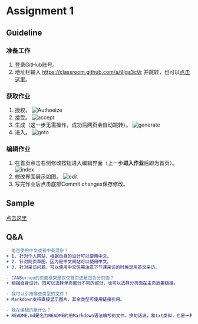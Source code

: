 # Assignment 1

## Guideline

### 准备工作
1. 登录GitHub账号。
2. 地址栏输入 https://classroom.github.com/a/9lga3cVr 并跳转，也可以[点击这里](https://classroom.github.com/a/9lga3cVr)。
### 获取作业
1. 授权。
![Authoeize](https://lh3.googleusercontent.com/JnGvccQnIsVdj0jxpihQe6OeqN-6yCBrRf9ce1giOuLZU7ZkZcqi2Wzr3FBc6quucaEJ70inGTS_8E-IGrAaZxkeNZ4iAgilF_Col9Kjzk4Zo1j4o7u8_SzA800tSetA7QilDIqP2hDVIjUYIrYOIIBEPoITeY2skLNSh4awFgtr_6A1ujc5L6s0YIFjYRdbhz0_D6l5IJMkXekny5NPX0srzLuW3dUkbFq_kJehvwkDmpjseSCrI4ab7dB6zcvMZM85LappYh38OCSusczUiapoXtQgI6Fm4C48rNdPd8J95IirnefOOeiiCviTACCWEKBoVYk2aoWmXRFkalFeO98c1zSk2gYzxONaFDPzHu-ndmACBbtqol8-KHpbcBJmn_ld1CLJkWrNp0KsxvGuubcHovvJePxSaWrWw69uZ7QlRBm6Od-cgX376R2kfY45S2eC11XAtMO0EGihB2HypXKkeR-UcKQRzqyYoQPvf11ogJlJzOusQJvr_yyphQc7QYIfpfpSaVmOHnY-23MEy2-sPsuw6ZVRXwpdl7qQgsoq06jO3L5xtSA0wzTH3X8Y2eHXau01CAL9KK-7slv-BU8MFpTzTg9Y3Dh3ex_Y1fKgTH3NjX0YeKnY4L49gONLAxihavfDKpU_g-fu-RPb2JSRkAo6Hi3bZvVTHPUNEQHReWvnS1jVtOwIuabdHStE9HoQPtGUSh7LbtxX0HxG4xSCJ422jk2rXMHvZHmHyy6WiKgOXksAs7Q=w1920-h943-no)
2. 接受。
![accept](https://lh3.googleusercontent.com/v1lh68520LILGyW4eY_x-X-7VWbRtzU8KWvnXalYR2PEG975r-c22rRcG0X31LCEnraF7lpARLuq3faxxKkNsv0ohKYIMtiZalYtY0FSZWchQLnMZWTz6CrF0x2Zv1-vNrS2CX9d5PkTBXKj6YlOrg5crMxCFtL1Z0imW_yABIFZMcjX1pXks1cT1fhs755nhwSH4mCPa2MMfm7ItwIP7MrjfKNjzCD-5F55RgqgrWHP9SO32RUp9nRd-EwKekJ85mEGBNOBDSrY5DRxF08_n-j7nEzQqp-cXvVxdLZh0rPOT5h8-cSj0TTSecsPxCDpDzoK6hY68JnSA0817dHjUpQmiTwYoInNbzCoQcL80NwPhGwuluYsdzN-1Ijc-PvCn2IixppaBI4TGZ3ZpY_h636N_yysTmke7-wny1dJN4xQbe8VkZ2kR5OA4Hz9u2tK5nElKrfawc4KGm9fvq9fyIooLZZaYKZBKVN6KzPC_Rk0Regw-gH0xgG1qISte66pQBvGNaoBzE5ThHovY7btBFWOWLeeQa4BLQ4EHyrZ9lJylO7_85xA4xqzN5W2MdSdKHXnelq32r3tCMwV319Ha45RZOn_qXrIpkz-b4QSEkK2wO4rmzgi43D-K-xtmxoqfGakLnsGFesX7DkGwarLeAaxEj9CHkZsSDCa0faS0spknncfHeSCPIxxQhDm1q_-52r1BvA_MPJS1pg_cvQ8I7DUJTYOtrz_mpY8fQyY76I960Q35q136_M=w1740-h821-no)
3. 生成（这一步无需操作，成功后网页会自动跳转）。
![generate](https://lh3.googleusercontent.com/w0fHMKBNRpSUZaZpPzd3096TsjKwSOoJ7TH6TQsoh08q7R8hb2_Q2iyCoF5-yexvtuIPGDrSVw8DfcTR4udxOboxMg0bBBAhVqTGflk4ZARYiSFiI06VvFKhGckTocTeQvSi6vMsJMNtSW-G-BtFERN0bAVikwKK3cq15WcEeti5Gh5Ss11x3RVRKS6o96RVNIaoHNvLDi2dT7OpKMgiEazat1t0b8lrzk3Y0Czzv3IP2VlUML-ERV_DI7p8jJUHPxWmTVShDDHXd6qKCCBz0DyakxhyqfS-lZXMxR7ZntSlEt1o7yIEPZF08vAz8Gv-4uqDP5EjOXqeNgSO6Eg2zKvEKsJ8OCwytKGgrH2jIG_FVkaE2LA0FS2kTD81mqfIv13FRJO8wAgGZutiqVT26pFx8FSlndMViNy4eBHEnNGvtzhPpoxgE42EihDqG8hPuIoyFV3Wv6-icJlbd5hJvOZ2A95pyoVqzIzgimcEEMtltkFhes5u2qUNqWDElKwmJn6jO0D3wwa2mfSCQLhguaieLJ4x29aSwzgqXGRfytL3sYKEuFW_9LjbEUg1wpyFMCkUlrtG4UP2a17XfllmAgQ8Cjwiso8eUB5xMkh4_GtazKxlc__VlJneMg_7fZJgU9dyiOVosK0tGC9PRcDFzrYkA_re2wBMNH1IEU3Mek4ioKWpSDGD_DJ9bpF0ow9awoXnnuZrEbNNgc7S0-0K-lmw95Eijn2fAWvaHNwY-DPMIjlLuF8S82c=w1920-h943-no)
4. 进入。
![goto](https://lh3.googleusercontent.com/dkO1B045vehTR15msZQjSdOYQ4X1Xn7pl4s4F1YKbp4OHeyn7okeAgl5KXLyTBDj9Uc75WgZYg9fliArDlWXD-Mv80uGmOIvwJZbQl4GAQjozbqxMAW4LXOa05PMR2Jx2r63qpQxw4RT51778Q5oPipUfR8zsSDUuPfKB7LyndO-DNzJyw0cMFv6-_bykfMYFBGBWXDxO3hhiHcq_sbaS2dGwtsrnkICPcMCT3NhQheKihda2y9izKROMYGtlEsmqfTS7fQHLvQ8Vnul2A4jLRfV0aHku5h3NPuXU6U5fjs0PyZFD5DIm4AABm110wH1hZm_w826Rkm9n9yADxF_MGjHYQAQN0AjsYZkvbC3PrcqMzrYsixIAt8Si-qBIUIZyCsNJLnBr3kyvOYLDQNz9lBbvby-yRbs4fkA2RtKzVoGUL2CjbcZDGI8DXbbfE4pfcwzfuYxmtTiJD07mjnve5Rb7LlEgDaj9vn60BDP614B0Gpk9wWtYG8OvfDo5ud8LvzxQDCC0IHbYGYh56RlzQtIbloUnqhJjPiMTkUjkcOVp3VAQgNE-RFTosam46DkjuZ3VSqF_paqUl2ShtmbZuVybJRHApVc61e--n7O5cYe4JFL61A5Sor7Eooy-5hNN6n1evPhD9fNlaIctbYxFH7UAd8sk48fcdlmgYhPacE3K38eB4wQQwzZJF5HYzBnfYyQJtymNXXciuwr-NS9ZbH9Y4BUlYMBiaQHWc4U5l3qv4yoXMzaZ7c=w1920-h943-no)

### 编辑作业
1. 在首页点击右侧修改按钮进入编辑界面（上一步**进入作业**后即为首页）。
![index](https://lh3.googleusercontent.com/q6OZEakEZZYwZo1HxNLaTUui7ywBBJLbeY-yURKhBJfyVa6gBsa2AV7S2AgT8BMINCZkZPGgIKPeIQyu6wgU634lndmbFlhcfrj3FihroeK1EdrKWgw60MYG-ZWKna2j9BiyfuMAbvvaZuxuzVqBKkFyYCoVNa82d3yx15ZwJ6jyImHLHrWi0KG7FwrSHmHEg5e0S2aQF431-8x0GZgpIxZZNVHEz6lychp2nOMPvL6viLvqRxwgUFj9Jtbw2eInvNEejIyVPqDn-CJhuaFZHiUmb9GQtmX640ljUFPjrvjn4wEMvKlqEX6s4U8BSSTfC4bMN1cywdI7pxj0iPVCKpOVid4ChwsLemD3b5yen_M0PJssTYlmjoIDcfDG87kftjz_QCqQwJ99fRnoMYDLugJLIszsh5O6DKEVRKHIsm1Xgmr4-kATOyBuDWhW7pfYFgBrl3ns1xQLTMm0eh8m2Ee034S2EMYeTfH08jsPyrrGkoQzaVm0g3_CPpaOn7mXSuo8n89l5_i6nv1CsNQUCmpQ_2w_ZhrmmPK3YSObLqUN39EhbIWqTFadOxZ5JLrYmKe40mCyDYW0wvxyhlM7T-OfxyiAQPR9KDdDga9KT5ytg0hsLNbYLaQcN3IgRwjXGOIj5nVC51e3RCwx5QvrAMR9uvzzVJThXkax9IX3vaxYK--rPYOifdXXbM1RVdkRbDm170Ftb-iSwuA7EFKGfFguopc0I4TcijgchgZx9nL9d29PkqtMM70=w834-h887-no)
2. 修改界面展示如图。
![edit](https://lh3.googleusercontent.com/SVg0Dot-ptI9PvkSFqGuIhdWRcD0It700MqAYCB8zyakZY87Harcjde0YboQsDHLGFC3aZSGgF7jdOwm9pXrjz-OxMryCVjsybnuSxC39Mk5VRioCLKXAYZD_hM20r5IYzbY2sxNyn8RwmC-eUcu2TYmrkTMilifwdMfBapKtVsyVZ5SQpqYukjkubVpgo_lRAx0qjjSxO0moPSAJmsRlbn8b2ADK1tDlkvbnK-bhkyG6j2PieMovVLgqigg9x8i-25tptTX2znatehyWfX6d_eCnhbHymhBr0TKtm57qhP7KCdLK60xo8f_cSpOKPLKPMpb9yfpVy0Mhi2X2hTyvB38kY6h9NB6L0Sp18SRnnO7DnEQZ1dMrD6JfQIOT1O6f55K_VOQaUkzh7QjAbMhZw9tJuO_7y43EenA4o0HMk8sg0zwds3VGlauxQ3Cr_iq22_2LEcENLh8OcRm1bW67EW-ZsLHncrvi61Xnu7Zz8WVU8IkR1GwYc4yNB7KdRKz0SwDmI50M7xu5cbejZJcEiL00euC4xNUocWRHxRDyphPp0NxdOYV2vkPvKtFaRcvMU9FHXRHuT5BPU15yIxywV519iYYf9xA2hzUOvgUE9cjJJ8ISQqXPaHA8NBDKvYb_vi7rOszXgm0AH4w2a3gokWjKeFhTqX990ybfzt-8Z-ZLa3maPQEJfHbzNo51vgF13MBVaJM7RNhPo3of8zPIvSPbwC6qg2DzGrmbCaOgK_DsGI6PtE8pns=w845-h935-no)
3. 写完作业后点击底部Commit changes保存修改。

## Sample
[点击这里](https://github.com/vwslz-teaching/assignment-1-CH-ROBOT) 

## Q&A
```diff
- 能否使用中文或者中英混杂？
+ 1. 针对个人网站，根据自身的设计可以使用中文。
+ 2. 针对网页草图，因为是中文网站可以使用中文。
+ 3. 针对采访问题，可以使用中文但需注意下节课采访的时候是用英文采访。

- CANBorneo的页面框架是仅仅首页还是包含分页面？
+ 根据自身设计。既可以选择单页面分不同的部分，也可以选择分页面在主页放置链接。

- 我可以引用哪些类型的文件？
+ Markdown支持直接显示图片，其余类型可使用链接引用。

- 我在编辑的是什么？
+ README.md是名为README的用Markdown语法编写的文件。换句话说，和txt类似，也是一种文本文件。它可以被转换成有效的HTML文档，供访问者通过网络直接在浏览器中浏览。
```
